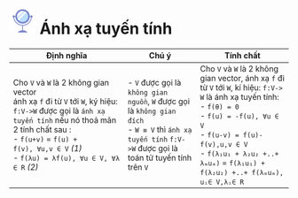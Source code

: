 # ![icons8-mirror.png](https://raw.githubusercontent.com/Zenfection/Image/master/2021/05/12-21-25-32-icons8-mirror.png) Ánh xạ tuyến tính

| Định nghĩa                                                                                                                                                                                                                                           | Chú ý                                                                                                                                                         | Tính chất                                                                                                                                                                                                                                                                    |
| ---------------------------------------------------------------------------------------------------------------------------------------------------------------------------------------------------------------------------------------------------- | ------------------------------------------------------------------------------------------------------------------------------------------------------------- | ---------------------------------------------------------------------------------------------------------------------------------------------------------------------------------------------------------------------------------------------------------------------------- |
| Cho `V` và `W` là 2 không gian vector<br>ánh xạ `f` đi từ `V` tới `W`, ký hiệu: `f:V->W` được gọi là `ánh xạ tuyến tính` nếu nó thoả mãn 2 tính chất sau : <br>- `f(u+v)` = `f(u) + f(v), ∀u,v ∈ V` *(1)*<br>- `f(λu) = λf(u), ∀u ∈ V, ∀λ ∈ R` *(2)* | - `V` được gọi là `không gian nguồn`, `W` được gọi là `không gian đích`<br>- `W ≡ V` thì `ánh xạ tuyến tính` `f:V->W` được gọi là toán tử tuyến tính trên `V` | Cho `V` và `W` là 2 không gian vector, ánh xạ `f` đi từ `V` tới `W`, kí hiệu: `f:V-> W` là ánh xạ tuyến tính:<br>- `f(θ) = 0` <br>- `f(u) = -f(u), ∀u ∈ V`<br>- `f(u-v) = f(u)-f(v),u,v ∈ V`<br>- `f(λ₁u₁ + λ₂u₂ +..+ λₘuₘ)` = `f(λ₁u₁) + f(λ₂u₂) +..+ f(λₘuₘ), uᵢ∈ V,λᵢ∈ R` |


